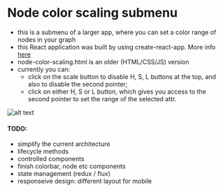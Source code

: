 # Node color scaling submenu
- this is a submenu of a larger app, where you can set a color range of nodes in your graph
- this React application was built by using create-react-app. More info [here](https://github.com/facebookincubator/create-react-app)
- node-color-scaling.html is an older (HTML/CSS/JS) version
- currently you can:
    - click on the scale button to disable H, S, L buttons at the top, and also to disable the second pointer; 
    - click on either H, S or L button, which gives you access to the second pointer to set the range of the selected attr.

![alt text](https://i.imgur.com/cMy9tt4.png)

#### TODO:
- simplify the current architecture
- lifecycle methods
- controlled components
- finish colorbar, node etc components
- state management (redux / flux)
- responseive design: different layout for mobile
